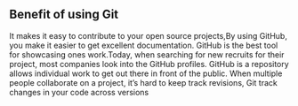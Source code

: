 ## Benefit of using Git
It makes it easy to contribute to your open source projects,By using GitHub, you make it easier to get excellent documentation. 
 GitHub is the best tool for showcasing ones work.Today, when searching for new recruits for their project, most companies look into the GitHub profiles. GitHub is a repository allows individual work to get out there in front of the public. When multiple people collaborate on a project, it’s hard to keep track revisions, Git track changes in your code across versions

